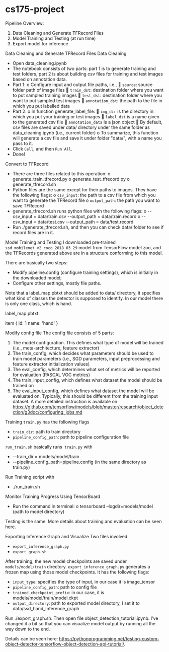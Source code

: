 # cs175-project

Pipeline Overview:
1.	Data Cleaning and Generate TFRecord Files
2.	Model Training and Testing (at run time)
3.	Export model for inference

Data Cleaning and Generate TFRecord Files
Data Cleaning
-	Open data_cleaning.ipynb
-	The notebook consists of two parts: part 1 is to generate training and test folders, part 2 is about building csv files for training and test images based on annotation data.
-	Part 1:
o	Configure input and output file paths, i.e.,
	`source`: source folder path of image files
	`train_dst`: destination folder where you want to put sampled training images
	`test_dst`: destination folder where you want to put sampled test images
	`annotation_dst`: the path to the file in which you put labelled data
-	Part 2:
o	In function generate_label_file:
	`img_dir` is the directory in which you put your training or test images
	`label_dst` is a name given to the generated csv file
	`annotation_data` is a json object
	By default, csv files are saved under data/ directory under the same folder as data_cleaning.ipynb (i.e., current folder)
o	To summarize, this function will generate a csv file and save it under folder "data/", with a name you pass to it.
-	Click `Cell`, and then `Run All`.
-	Done!

Convert to TFRecord
-	There are three files related to this operation:
o	generate_train_tfrecord.py
o	generate_test_tfrecord.py
o	generate_tfrecord.sh
-	Python files are the same except for their paths to images.  They have the following flags:
o	`csv_input`: the path to a csv file from which you want to generate the TFRecord file
o	`output_path`: the path you want to save TFRecord
-	generate_tfrecord.sh runs python files with the following flags:
o	--csv_input = data/train.csv --output_path = data/train.record
o	--csv_input = data/test.csv --output_path = data/test.record
-	Run ./generate_tfrecord.sh, and then you can check data/ folder to see if record files are in it.

Model Training and Testing
I downloaded pre-trained `ssd_mobilenet_v2_coco_2018_03_29` model from TensorFlow model zoo, and the TFRecords generated above are in a structure conforming to this model.

There are basically two steps:
-	Modify pipeline.config (configure training settings), which is initially in the downloaded model;
-	Configure other settings, mostly file paths.

Note that a label_map.pbtxt should be added to data/ directory, it specifies what kind of classes the detector is supposed to identify.  In our model there is only one class, which is hand.

label_map.pbtxt:

item {
id: 1
name: 'hand'
}

Modify config file
The config file consists of 5 parts:
1.	The model configuration.  This defines what type of model will be trained (i.e., meta-architecture, feature extractor)
2.	The train_config, which decides what parameters should be used to train model parameters (i.e., SGD parameters, input preprocessing and feature extractor initialization values)
3.	The eval_config, which determines what set of metrics will be reported for evaluation (PASCAL VOC metrics)
4.	The train_input_config, which defines what dataset the model should be trained on
5.	The eval_input_config, which defines what dataset the model will be evaluated on.  Typically, this should be different from the training input dataset.
A more detailed instruction is available on https://github.com/tensorflow/models/blob/master/research/object_detection/g3doc/configuring_jobs.md

Training
`train.py` has the following flags
-	`train_dir`: path to train directory
-	`pipeline_config_path`: path to pipeline configuration file

`run_train.sh` basically runs` train.py` with
-	--train_dir = models/model/train
-	--pipeline_config_path=pipeline.config (in the same directory as train.py)

Run Training script with
-	./run_train.sh

Monitor Training Progress Using TensorBoard
-	Run the command in terminal:
o	tensorboard –logdir=models/model (path to model directory)

Testing is the same.  More details about training and evaluation can be seen here.

Exporting Inference Graph and Visualize
Two files involved:
-	`export_inference_graph.py`
-	`export_graph.sh`

After training, the new model checkpoints are saved under `models/model/train` directory.  `export_inference_graph.py` generates a frozen map using those model checkpoints.   It has the following flags:
-	`input_type`: specifies the type of input, in our case it is image_tensor
-	`pipeline_config_path`: path to config file
-	`trained_checkpoint_prefix`: in our case, it is models/model/train/model.ckpt
-	`output_directory`: path to exported model directory, I set it to data/ssd_hand_inference_graph

Run ./export_graph.sh.  Then open file object_detection_tutorial.ipynb.  I’ve changed it a bit so that you can visualize model output by running all the way down to the end.  

Details can be seen here: https://pythonprogramming.net/testing-custom-object-detector-tensorflow-object-detection-api-tutorial/.
